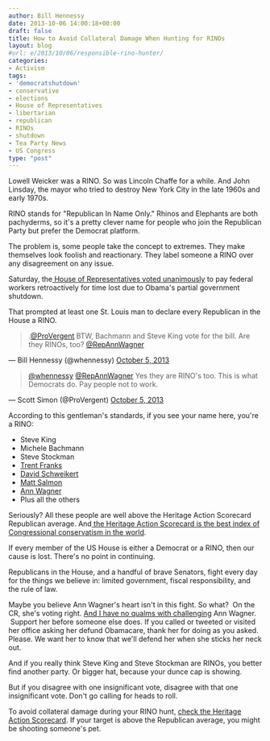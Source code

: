 ```yaml
---
author: Bill Hennessy
date: 2013-10-06 14:00:18+00:00
draft: false
title: How to Avoid Collateral Damage When Hunting for RINOs
layout: blog
#url: e/2013/10/06/responsible-rino-hunter/
categories:
- Activism
tags:
- 'democratshutdown'
- conservative
- elections
- House of Representatives
- libertarian
- republican
- RINOs
- shutdown
- Tea Party News
- US Congress
type: "post"
---
```


Lowell Weicker was a RINO. So was Lincoln Chaffe for a while. And John Linsday, the mayor who tried to destroy New York City in the late 1960s and early 1970s.

RINO stands for "Republican In Name Only." Rhinos and Elephants are both pachyderms, so it's a pretty clever name for people who join the Republican Party but prefer the Democrat platform.

The problem is, some people take the concept to extremes. They make themselves look foolish and reactionary. They label someone a RINO over any disagreement on any issue.

Saturday, the[ House of Representatives voted unanimously](https://clerk.house.gov/evs/2013/roll525.xml) to pay federal workers retroactively for time lost due to Obama's partial government shutdown.

That prompted at least one St. Louis man to declare every Republican in the House a RINO.


> .[@ProVergent](https://twitter.com/ProVergent) BTW, Bachmann and Steve King vote for the bill. Are they RINOs, too? [@RepAnnWagner](https://twitter.com/RepAnnWagner)

— Bill Hennessy (@whennessy) [October 5, 2013](https://twitter.com/whennessy/statuses/386587941306257409)





> [@whennessy](https://twitter.com/whennessy) [@RepAnnWagner](https://twitter.com/RepAnnWagner) Yes they are RINO's too. This is what Democrats do. Pay people not to work.

— Scott Simon (@ProVergent) [October 5, 2013](https://twitter.com/ProVergent/statuses/386588324447518720)




According to this gentleman's standards, if you see your name here, you're a RINO:



  * Steve King
  * Michele Bachmann
  * Steve Stockman
  * [Trent Franks](https://heritageactionscorecard.com/members/member/F000448)
  * [David Schweikert](https://heritageactionscorecard.com/members/member/S001183)
  * [Matt Salmon](https://heritageactionscorecard.com/members/member/S000018)
  * [Ann Wagner](https://heritageactionscorecard.com/members/member/W000812)
  * Plus all the others

Seriously? All these people are well above the Heritage Action Scorecard Republican average. And[ the Heritage Action Scorecard is the best index of Congressional conservatism in the world](https://www.redstate.com/dhorowitz3/2011/08/25/heritage-actions-legislative-scorecard/).

If every member of the US House is either a Democrat or a RINO, then our cause is lost. There's no point in continuing.

Republicans in the House, and a handful of brave Senators, fight every day for the things we believe in: limited government, fiscal responsibility, and the rule of law.

Maybe you believe Ann Wagner's heart isn't in this fight. So what?  On the CR, she's voting right. [And I have no qualms with challenging](https://hennessysview.com/2013/09/10/eric-cantor-and-the-trojan-rabbit/) Ann Wagner.  Support her before someone else does. If you called or tweeted or visited her office asking her defund Obamacare, thank her for doing as you asked. Please. We want her to know that we'll defend her when she sticks her neck out.

And if you really think Steve King and Steve Stockman are RINOs, you better find another party. Or bigger hat, because your dunce cap is showing.

But if you disagree with one insignificant vote, disagree with that one insignificant vote. Don't go calling for heads to roll.

To avoid collateral damage during your RINO hunt, [check the Heritage Action Scorecard](https://heritageactionscorecard.com/). If your target is above the Republican average, you might be shooting someone's pet.


